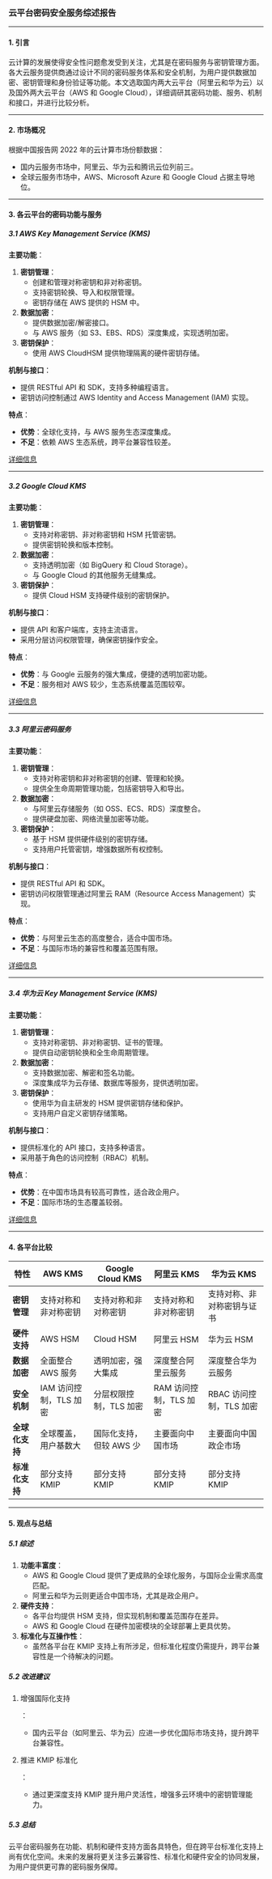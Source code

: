 ### **云平台密码安全服务综述报告**

------

#### **1. 引言**

云计算的发展使得安全性问题愈发受到关注，尤其是在密码服务与密钥管理方面。各大云服务提供商通过设计不同的密码服务体系和安全机制，为用户提供数据加密、密钥管理和身份验证等功能。本文选取国内两大云平台（阿里云和华为云）以及国外两大云平台（AWS 和 Google Cloud），详细调研其密码功能、服务、机制和接口，并进行比较分析。

------

#### **2. 市场概况**

根据中国报告网 2022 年的云计算市场份额数据：

- 国内云服务市场中，阿里云、华为云和腾讯云位列前三。
- 全球云服务市场中，AWS、Microsoft Azure 和 Google Cloud 占据主导地位。

------

#### **3. 各云平台的密码功能与服务**

##### **3.1 AWS Key Management Service (KMS)**

**主要功能**：

1. **密钥管理**：
   - 创建和管理对称密钥和非对称密钥。
   - 支持密钥轮换、导入和权限管理。
   - 密钥存储在 AWS 提供的 HSM 中。
2. **数据加密**：
   - 提供数据加密/解密接口。
   - 与 AWS 服务（如 S3、EBS、RDS）深度集成，实现透明加密。
3. **密钥保护**：
   - 使用 AWS CloudHSM 提供物理隔离的硬件密钥存储。

**机制与接口**：

- 提供 RESTful API 和 SDK，支持多种编程语言。
- 密钥访问控制通过 AWS Identity and Access Management (IAM) 实现。

**特点**：

- **优势**：全球化支持，与 AWS 服务生态深度集成。
- **不足**：依赖 AWS 生态系统，跨平台兼容性较差。

[详细信息](https://aws.amazon.com/cn/kms/?c=sc&sec=srvm)

------

##### **3.2 Google Cloud KMS**

**主要功能**：

1. **密钥管理**：
   - 支持对称密钥、非对称密钥和 HSM 托管密钥。
   - 提供密钥轮换和版本控制。
2. **数据加密**：
   - 支持透明加密（如 BigQuery 和 Cloud Storage）。
   - 与 Google Cloud 的其他服务无缝集成。
3. **密钥保护**：
   - 提供 Cloud HSM 支持硬件级别的密钥保护。

**机制与接口**：

- 提供 API 和客户端库，支持主流语言。
- 采用分层访问权限管理，确保密钥操作安全。

**特点**：

- **优势**：与 Google 云服务的强大集成，便捷的透明加密功能。
- **不足**：服务相对 AWS 较少，生态系统覆盖范围较窄。

[详细信息](https://cloud.google.com/security-key-management)

------

##### **3.3 阿里云密码服务**

**主要功能**：

1. **密钥管理**：
   - 支持对称密钥和非对称密钥的创建、管理和轮换。
   - 提供全生命周期管理功能，包括密钥导入和导出。
2. **数据加密**：
   - 与阿里云存储服务（如 OSS、ECS、RDS）深度整合。
   - 提供硬盘加密、网络流量加密等功能。
3. **密钥保护**：
   - 基于 HSM 提供硬件级别的密钥存储。
   - 支持用户托管密钥，增强数据所有权控制。

**机制与接口**：

- 提供 RESTful API 和 SDK。
- 密钥访问权限管理通过阿里云 RAM（Resource Access Management）实现。

**特点**：

- **优势**：与阿里云生态的高度整合，适合中国市场。
- **不足**：与国际市场的兼容性和覆盖范围有限。

[详细信息](https://www.aliyun.com/product/kms)

------

##### **3.4 华为云 Key Management Service (KMS)**

**主要功能**：

1. **密钥管理**：
   - 支持对称密钥、非对称密钥、证书的管理。
   - 提供自动密钥轮换和全生命周期管理。
2. **数据加密**：
   - 支持数据加密、解密和签名功能。
   - 深度集成华为云存储、数据库等服务，提供透明加密。
3. **密钥保护**：
   - 使用华为自主研发的 HSM 提供密钥存储和保护。
   - 支持用户自定义密钥存储策略。

**机制与接口**：

- 提供标准化的 API 接口，支持多种语言。
- 采用基于角色的访问控制（RBAC）机制。

**特点**：

- **优势**：在中国市场具有较高可靠性，适合政企用户。
- **不足**：国际市场的生态覆盖较弱。

[详细信息](https://support.huaweicloud.com/productdesc-kms/kms_01_0001.html)

------

#### **4. 各平台比较**

| **特性**       | **AWS KMS**            | **Google Cloud KMS**    | **阿里云 KMS**         | **华为云 KMS**             |
| -------------- | ---------------------- | ----------------------- | ---------------------- | -------------------------- |
| **密钥管理**   | 支持对称和非对称密钥   | 支持对称和非对称密钥    | 支持对称和非对称密钥   | 支持对称、非对称密钥与证书 |
| **硬件支持**   | AWS HSM                | Cloud HSM               | 阿里云 HSM             | 华为云 HSM                 |
| **数据加密**   | 全面整合 AWS 服务      | 透明加密，强大集成      | 深度整合阿里云服务     | 深度整合华为云服务         |
| **安全机制**   | IAM 访问控制，TLS 加密 | 分层权限控制，TLS 加密  | RAM 访问控制，TLS 加密 | RBAC 访问控制，TLS 加密    |
| **全球化支持** | 全球覆盖，用户基数大   | 国际化支持，但较 AWS 少 | 主要面向中国市场       | 主要面向中国政企市场       |
| **标准化支持** | 部分支持 KMIP          | 部分支持 KMIP           | 部分支持 KMIP          | 部分支持 KMIP              |

------

#### **5. 观点与总结**

##### **5.1 综述**

1. **功能丰富度**：
   - AWS 和 Google Cloud 提供了更成熟的全球化服务，与国际企业需求高度匹配。
   - 阿里云和华为云则更适合中国市场，尤其是政企用户。
2. **硬件支持**：
   - 各平台均提供 HSM 支持，但实现机制和覆盖范围存在差异。
   - AWS 和 Google Cloud 在硬件加密模块的全球部署上更具优势。
3. **标准化与互操作性**：
   - 虽然各平台在 KMIP 支持上有所涉足，但标准化程度仍需提升，跨平台兼容性是一个待解决的问题。

##### **5.2 改进建议**

1. 增强国际化支持

   ：

   - 国内云平台（如阿里云、华为云）应进一步优化国际市场支持，提升跨平台兼容性。

2. 推进 KMIP 标准化

   ：

   - 通过更深度支持 KMIP 提升用户灵活性，增强多云环境中的密钥管理能力。

##### **5.3 总结**

云平台密码服务在功能、机制和硬件支持方面各具特色，但在跨平台标准化支持上尚有优化空间。未来的发展将更关注多云兼容性、标准化和硬件安全的协同发展，为用户提供更可靠的密码服务保障。